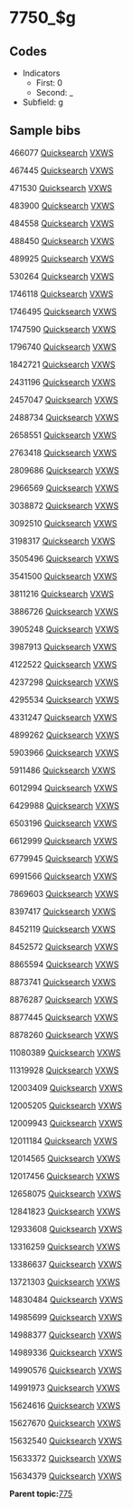 # 7750\_$g

## Codes

-   Indicators
    -   First: 0
    -   Second: \_
-   Subfield: g

## Sample bibs

466077 [Quicksearch](https://search.library.yale.edu/catalog/466077) [VXWS](http://prodorbis.library.yale.edu:7014/vxws/GetHoldingsService?bibId=466077)

467445 [Quicksearch](https://search.library.yale.edu/catalog/467445) [VXWS](http://prodorbis.library.yale.edu:7014/vxws/GetHoldingsService?bibId=467445)

471530 [Quicksearch](https://search.library.yale.edu/catalog/471530) [VXWS](http://prodorbis.library.yale.edu:7014/vxws/GetHoldingsService?bibId=471530)

483900 [Quicksearch](https://search.library.yale.edu/catalog/483900) [VXWS](http://prodorbis.library.yale.edu:7014/vxws/GetHoldingsService?bibId=483900)

484558 [Quicksearch](https://search.library.yale.edu/catalog/484558) [VXWS](http://prodorbis.library.yale.edu:7014/vxws/GetHoldingsService?bibId=484558)

488450 [Quicksearch](https://search.library.yale.edu/catalog/488450) [VXWS](http://prodorbis.library.yale.edu:7014/vxws/GetHoldingsService?bibId=488450)

489925 [Quicksearch](https://search.library.yale.edu/catalog/489925) [VXWS](http://prodorbis.library.yale.edu:7014/vxws/GetHoldingsService?bibId=489925)

530264 [Quicksearch](https://search.library.yale.edu/catalog/530264) [VXWS](http://prodorbis.library.yale.edu:7014/vxws/GetHoldingsService?bibId=530264)

1746118 [Quicksearch](https://search.library.yale.edu/catalog/1746118) [VXWS](http://prodorbis.library.yale.edu:7014/vxws/GetHoldingsService?bibId=1746118)

1746495 [Quicksearch](https://search.library.yale.edu/catalog/1746495) [VXWS](http://prodorbis.library.yale.edu:7014/vxws/GetHoldingsService?bibId=1746495)

1747590 [Quicksearch](https://search.library.yale.edu/catalog/1747590) [VXWS](http://prodorbis.library.yale.edu:7014/vxws/GetHoldingsService?bibId=1747590)

1796740 [Quicksearch](https://search.library.yale.edu/catalog/1796740) [VXWS](http://prodorbis.library.yale.edu:7014/vxws/GetHoldingsService?bibId=1796740)

1842721 [Quicksearch](https://search.library.yale.edu/catalog/1842721) [VXWS](http://prodorbis.library.yale.edu:7014/vxws/GetHoldingsService?bibId=1842721)

2431196 [Quicksearch](https://search.library.yale.edu/catalog/2431196) [VXWS](http://prodorbis.library.yale.edu:7014/vxws/GetHoldingsService?bibId=2431196)

2457047 [Quicksearch](https://search.library.yale.edu/catalog/2457047) [VXWS](http://prodorbis.library.yale.edu:7014/vxws/GetHoldingsService?bibId=2457047)

2488734 [Quicksearch](https://search.library.yale.edu/catalog/2488734) [VXWS](http://prodorbis.library.yale.edu:7014/vxws/GetHoldingsService?bibId=2488734)

2658551 [Quicksearch](https://search.library.yale.edu/catalog/2658551) [VXWS](http://prodorbis.library.yale.edu:7014/vxws/GetHoldingsService?bibId=2658551)

2763418 [Quicksearch](https://search.library.yale.edu/catalog/2763418) [VXWS](http://prodorbis.library.yale.edu:7014/vxws/GetHoldingsService?bibId=2763418)

2809686 [Quicksearch](https://search.library.yale.edu/catalog/2809686) [VXWS](http://prodorbis.library.yale.edu:7014/vxws/GetHoldingsService?bibId=2809686)

2966569 [Quicksearch](https://search.library.yale.edu/catalog/2966569) [VXWS](http://prodorbis.library.yale.edu:7014/vxws/GetHoldingsService?bibId=2966569)

3038872 [Quicksearch](https://search.library.yale.edu/catalog/3038872) [VXWS](http://prodorbis.library.yale.edu:7014/vxws/GetHoldingsService?bibId=3038872)

3092510 [Quicksearch](https://search.library.yale.edu/catalog/3092510) [VXWS](http://prodorbis.library.yale.edu:7014/vxws/GetHoldingsService?bibId=3092510)

3198317 [Quicksearch](https://search.library.yale.edu/catalog/3198317) [VXWS](http://prodorbis.library.yale.edu:7014/vxws/GetHoldingsService?bibId=3198317)

3505496 [Quicksearch](https://search.library.yale.edu/catalog/3505496) [VXWS](http://prodorbis.library.yale.edu:7014/vxws/GetHoldingsService?bibId=3505496)

3541500 [Quicksearch](https://search.library.yale.edu/catalog/3541500) [VXWS](http://prodorbis.library.yale.edu:7014/vxws/GetHoldingsService?bibId=3541500)

3811216 [Quicksearch](https://search.library.yale.edu/catalog/3811216) [VXWS](http://prodorbis.library.yale.edu:7014/vxws/GetHoldingsService?bibId=3811216)

3886726 [Quicksearch](https://search.library.yale.edu/catalog/3886726) [VXWS](http://prodorbis.library.yale.edu:7014/vxws/GetHoldingsService?bibId=3886726)

3905248 [Quicksearch](https://search.library.yale.edu/catalog/3905248) [VXWS](http://prodorbis.library.yale.edu:7014/vxws/GetHoldingsService?bibId=3905248)

3987913 [Quicksearch](https://search.library.yale.edu/catalog/3987913) [VXWS](http://prodorbis.library.yale.edu:7014/vxws/GetHoldingsService?bibId=3987913)

4122522 [Quicksearch](https://search.library.yale.edu/catalog/4122522) [VXWS](http://prodorbis.library.yale.edu:7014/vxws/GetHoldingsService?bibId=4122522)

4237298 [Quicksearch](https://search.library.yale.edu/catalog/4237298) [VXWS](http://prodorbis.library.yale.edu:7014/vxws/GetHoldingsService?bibId=4237298)

4295534 [Quicksearch](https://search.library.yale.edu/catalog/4295534) [VXWS](http://prodorbis.library.yale.edu:7014/vxws/GetHoldingsService?bibId=4295534)

4331247 [Quicksearch](https://search.library.yale.edu/catalog/4331247) [VXWS](http://prodorbis.library.yale.edu:7014/vxws/GetHoldingsService?bibId=4331247)

4899262 [Quicksearch](https://search.library.yale.edu/catalog/4899262) [VXWS](http://prodorbis.library.yale.edu:7014/vxws/GetHoldingsService?bibId=4899262)

5903966 [Quicksearch](https://search.library.yale.edu/catalog/5903966) [VXWS](http://prodorbis.library.yale.edu:7014/vxws/GetHoldingsService?bibId=5903966)

5911486 [Quicksearch](https://search.library.yale.edu/catalog/5911486) [VXWS](http://prodorbis.library.yale.edu:7014/vxws/GetHoldingsService?bibId=5911486)

6012994 [Quicksearch](https://search.library.yale.edu/catalog/6012994) [VXWS](http://prodorbis.library.yale.edu:7014/vxws/GetHoldingsService?bibId=6012994)

6429988 [Quicksearch](https://search.library.yale.edu/catalog/6429988) [VXWS](http://prodorbis.library.yale.edu:7014/vxws/GetHoldingsService?bibId=6429988)

6503196 [Quicksearch](https://search.library.yale.edu/catalog/6503196) [VXWS](http://prodorbis.library.yale.edu:7014/vxws/GetHoldingsService?bibId=6503196)

6612999 [Quicksearch](https://search.library.yale.edu/catalog/6612999) [VXWS](http://prodorbis.library.yale.edu:7014/vxws/GetHoldingsService?bibId=6612999)

6779945 [Quicksearch](https://search.library.yale.edu/catalog/6779945) [VXWS](http://prodorbis.library.yale.edu:7014/vxws/GetHoldingsService?bibId=6779945)

6991566 [Quicksearch](https://search.library.yale.edu/catalog/6991566) [VXWS](http://prodorbis.library.yale.edu:7014/vxws/GetHoldingsService?bibId=6991566)

7869603 [Quicksearch](https://search.library.yale.edu/catalog/7869603) [VXWS](http://prodorbis.library.yale.edu:7014/vxws/GetHoldingsService?bibId=7869603)

8397417 [Quicksearch](https://search.library.yale.edu/catalog/8397417) [VXWS](http://prodorbis.library.yale.edu:7014/vxws/GetHoldingsService?bibId=8397417)

8452119 [Quicksearch](https://search.library.yale.edu/catalog/8452119) [VXWS](http://prodorbis.library.yale.edu:7014/vxws/GetHoldingsService?bibId=8452119)

8452572 [Quicksearch](https://search.library.yale.edu/catalog/8452572) [VXWS](http://prodorbis.library.yale.edu:7014/vxws/GetHoldingsService?bibId=8452572)

8865594 [Quicksearch](https://search.library.yale.edu/catalog/8865594) [VXWS](http://prodorbis.library.yale.edu:7014/vxws/GetHoldingsService?bibId=8865594)

8873741 [Quicksearch](https://search.library.yale.edu/catalog/8873741) [VXWS](http://prodorbis.library.yale.edu:7014/vxws/GetHoldingsService?bibId=8873741)

8876287 [Quicksearch](https://search.library.yale.edu/catalog/8876287) [VXWS](http://prodorbis.library.yale.edu:7014/vxws/GetHoldingsService?bibId=8876287)

8877445 [Quicksearch](https://search.library.yale.edu/catalog/8877445) [VXWS](http://prodorbis.library.yale.edu:7014/vxws/GetHoldingsService?bibId=8877445)

8878260 [Quicksearch](https://search.library.yale.edu/catalog/8878260) [VXWS](http://prodorbis.library.yale.edu:7014/vxws/GetHoldingsService?bibId=8878260)

11080389 [Quicksearch](https://search.library.yale.edu/catalog/11080389) [VXWS](http://prodorbis.library.yale.edu:7014/vxws/GetHoldingsService?bibId=11080389)

11319928 [Quicksearch](https://search.library.yale.edu/catalog/11319928) [VXWS](http://prodorbis.library.yale.edu:7014/vxws/GetHoldingsService?bibId=11319928)

12003409 [Quicksearch](https://search.library.yale.edu/catalog/12003409) [VXWS](http://prodorbis.library.yale.edu:7014/vxws/GetHoldingsService?bibId=12003409)

12005205 [Quicksearch](https://search.library.yale.edu/catalog/12005205) [VXWS](http://prodorbis.library.yale.edu:7014/vxws/GetHoldingsService?bibId=12005205)

12009943 [Quicksearch](https://search.library.yale.edu/catalog/12009943) [VXWS](http://prodorbis.library.yale.edu:7014/vxws/GetHoldingsService?bibId=12009943)

12011184 [Quicksearch](https://search.library.yale.edu/catalog/12011184) [VXWS](http://prodorbis.library.yale.edu:7014/vxws/GetHoldingsService?bibId=12011184)

12014565 [Quicksearch](https://search.library.yale.edu/catalog/12014565) [VXWS](http://prodorbis.library.yale.edu:7014/vxws/GetHoldingsService?bibId=12014565)

12017456 [Quicksearch](https://search.library.yale.edu/catalog/12017456) [VXWS](http://prodorbis.library.yale.edu:7014/vxws/GetHoldingsService?bibId=12017456)

12658075 [Quicksearch](https://search.library.yale.edu/catalog/12658075) [VXWS](http://prodorbis.library.yale.edu:7014/vxws/GetHoldingsService?bibId=12658075)

12841823 [Quicksearch](https://search.library.yale.edu/catalog/12841823) [VXWS](http://prodorbis.library.yale.edu:7014/vxws/GetHoldingsService?bibId=12841823)

12933608 [Quicksearch](https://search.library.yale.edu/catalog/12933608) [VXWS](http://prodorbis.library.yale.edu:7014/vxws/GetHoldingsService?bibId=12933608)

13316259 [Quicksearch](https://search.library.yale.edu/catalog/13316259) [VXWS](http://prodorbis.library.yale.edu:7014/vxws/GetHoldingsService?bibId=13316259)

13386637 [Quicksearch](https://search.library.yale.edu/catalog/13386637) [VXWS](http://prodorbis.library.yale.edu:7014/vxws/GetHoldingsService?bibId=13386637)

13721303 [Quicksearch](https://search.library.yale.edu/catalog/13721303) [VXWS](http://prodorbis.library.yale.edu:7014/vxws/GetHoldingsService?bibId=13721303)

14830484 [Quicksearch](https://search.library.yale.edu/catalog/14830484) [VXWS](http://prodorbis.library.yale.edu:7014/vxws/GetHoldingsService?bibId=14830484)

14985699 [Quicksearch](https://search.library.yale.edu/catalog/14985699) [VXWS](http://prodorbis.library.yale.edu:7014/vxws/GetHoldingsService?bibId=14985699)

14988377 [Quicksearch](https://search.library.yale.edu/catalog/14988377) [VXWS](http://prodorbis.library.yale.edu:7014/vxws/GetHoldingsService?bibId=14988377)

14989336 [Quicksearch](https://search.library.yale.edu/catalog/14989336) [VXWS](http://prodorbis.library.yale.edu:7014/vxws/GetHoldingsService?bibId=14989336)

14990576 [Quicksearch](https://search.library.yale.edu/catalog/14990576) [VXWS](http://prodorbis.library.yale.edu:7014/vxws/GetHoldingsService?bibId=14990576)

14991973 [Quicksearch](https://search.library.yale.edu/catalog/14991973) [VXWS](http://prodorbis.library.yale.edu:7014/vxws/GetHoldingsService?bibId=14991973)

15624616 [Quicksearch](https://search.library.yale.edu/catalog/15624616) [VXWS](http://prodorbis.library.yale.edu:7014/vxws/GetHoldingsService?bibId=15624616)

15627670 [Quicksearch](https://search.library.yale.edu/catalog/15627670) [VXWS](http://prodorbis.library.yale.edu:7014/vxws/GetHoldingsService?bibId=15627670)

15632540 [Quicksearch](https://search.library.yale.edu/catalog/15632540) [VXWS](http://prodorbis.library.yale.edu:7014/vxws/GetHoldingsService?bibId=15632540)

15633372 [Quicksearch](https://search.library.yale.edu/catalog/15633372) [VXWS](http://prodorbis.library.yale.edu:7014/vxws/GetHoldingsService?bibId=15633372)

15634379 [Quicksearch](https://search.library.yale.edu/catalog/15634379) [VXWS](http://prodorbis.library.yale.edu:7014/vxws/GetHoldingsService?bibId=15634379)

**Parent topic:**[775](../../tags/775/775.md)

